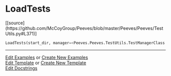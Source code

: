 # <a id="Peeves.Peeves.TestUtils.LoadTests">LoadTests</a>
<div class="docs-source-link" markdown="1">
[[source](https://github.com/McCoyGroup/Peeves/blob/master/Peeves/Peeves/TestUtils.py#L371)]
</div>

```python
LoadTests(start_dir, manager=<Peeves.Peeves.TestUtils.TestManagerClass instance>): 
```
 





___

[Edit Examples](https://github.com/McCoyGroup/Peeves/edit/gh-pages/ci/examples/Peeves/Peeves/TestUtils/LoadTests.md) or 
[Create New Examples](https://github.com/McCoyGroup/Peeves/new/gh-pages/?filename=ci/examples/Peeves/Peeves/TestUtils/LoadTests.md) <br/>
[Edit Template](https://github.com/McCoyGroup/Peeves/edit/gh-pages/ci/docs/Peeves/Peeves/TestUtils/LoadTests.md) or 
[Create New Template](https://github.com/McCoyGroup/Peeves/new/gh-pages/?filename=ci/docs/templates/Peeves/Peeves/TestUtils/LoadTests.md) <br/>
[Edit Docstrings](https://github.com/McCoyGroup/Peeves/edit/master/Peeves/Peeves/TestUtils.py#L371?message=Update%20Docs)